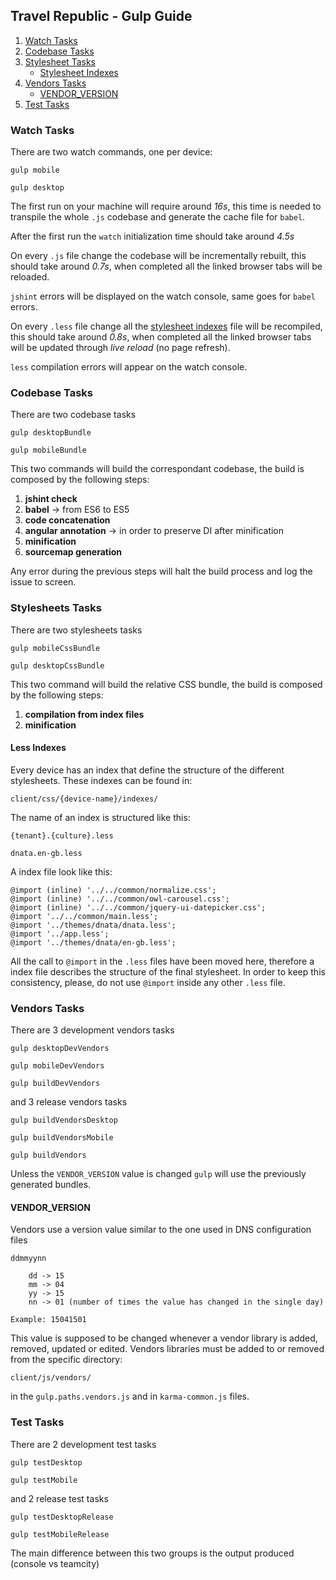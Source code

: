 ## Travel Republic - Gulp Guide

1. [Watch Tasks](#watch-tasks)
1. [Codebase Tasks](#codebase-tasks)
1. [Stylesheet Tasks](#stylesheets-tasks)
    * [Stylesheet Indexes](#less-indexes)
1. [Vendors Tasks](#vendors-tasks)
    * [VENDOR_VERSION](#vendor_version)
1. [Test Tasks](#test-tasks)

### Watch Tasks

There are two watch commands, one per device:

`gulp mobile`

`gulp desktop`

The first run on your machine will require around _16s_, this time is needed to transpile the whole
`.js` codebase and generate the cache file for `babel`.

After the first run the `watch` initialization time should take around _4.5s_

On every `.js` file change the codebase will be incrementally rebuilt, this should take around
_0.7s_, when completed all the linked browser tabs will be reloaded.

`jshint` errors will be displayed on the watch console, same goes for `babel` errors.

On every `.less` file change all the [stylesheet indexes](#less-indexes) file will be recompiled,
this should take around _0.8s_, when completed all the linked browser tabs will be updated through
_live reload_ (no page refresh).

`less` compilation errors will appear on the watch console.

### Codebase Tasks

There are two codebase tasks

`gulp desktopBundle`

`gulp mobileBundle`

This two commands will build the correspondant codebase, the build is composed by the following steps:

1. **jshint check**
1. **babel** -> from ES6 to ES5
1. **code concatenation**
1. **angular annotation** -> in order to preserve DI after minification
1. **minification**
1. **sourcemap generation**

Any error during the previous steps will halt the build process and log the issue to screen.

### Stylesheets Tasks

There are two stylesheets tasks

`gulp mobileCssBundle`

`gulp desktopCssBundle`

This two command will build the relative CSS bundle, the build is composed by the following steps:

1. **compilation from index files**
1. **minification**

#### Less Indexes

Every device has an index that define the structure of the different stylesheets. These indexes
can be found in:

    client/css/{device-name}/indexes/

The name of an index is structured like this:

    {tenant}.{culture}.less

    dnata.en-gb.less

A index file look like this:

    @import (inline) '../../common/normalize.css';
    @import (inline) '../../common/owl-carousel.css';
    @import (inline) '../../common/jquery-ui-datepicker.css';
    @import '../../common/main.less';
    @import '../themes/dnata/dnata.less';
    @import '../app.less';
    @import '../themes/dnata/en-gb.less';

All the call to `@import` in the `.less` files have been moved here, therefore a index file
describes the structure of the final stylesheet.
In order to keep this consistency, please, do not use `@import` inside any other `.less` file.

### Vendors Tasks

There are 3 development vendors tasks

`gulp desktopDevVendors`

`gulp mobileDevVendors`

`gulp buildDevVendors`


and 3 release vendors tasks

`gulp buildVendorsDesktop`

`gulp buildVendorsMobile`

`gulp buildVendors`

Unless the `VENDOR_VERSION` value is changed `gulp` will use the previously generated bundles.

#### VENDOR_VERSION

Vendors use a version value similar to the one used in DNS configuration files

    ddmmyynn

        dd -> 15
        mm -> 04
        yy -> 15
        nn -> 01 (number of times the value has changed in the single day)

    Example: 15041501

This value is supposed to be changed whenever a vendor library is added, removed, updated or edited.
Vendors libraries must be added to or removed from the specific directory:

    client/js/vendors/

in the `gulp.paths.vendors.js` and in `karma-common.js` files.

### Test Tasks

There are 2 development test tasks

`gulp testDesktop`

`gulp testMobile`

and 2 release test tasks

`gulp testDesktopRelease`

`gulp testMobileRelease`

The main difference between this two groups is the output produced (console vs teamcity)
